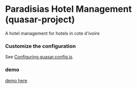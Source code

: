 # Paradisias Hotel Management (quasar-project)

A hotel management for hotels in cote d'ivoire

### Customize the configuration
See [Configuring quasar.config.js](https://v2.quasar.dev/quasar-cli-vite/quasar-config-js).

### demo 
[demo here](https://lesage20.io/paradisias-quasar)

